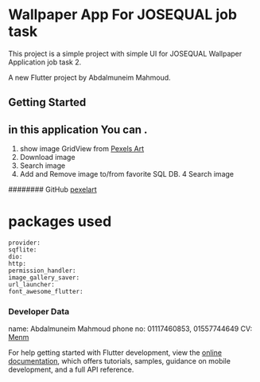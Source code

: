 # Wallpaper App For JOSEQUAL job task

This project is a simple project with simple UI for JOSEQUAL Wallpaper Application job task 2.

A new Flutter project by Abdalmuneim Mahmoud.

## Getting Started

## in this application You can .

1. show image GridView from [Pexels Art](https://www.pexels.com/api/)
2. Download image
4. Search image   
3. Add and Remove image to/from favorite SQL DB. 4 Search image

######## GitHub [pexelart](https://github.com/abdalmuneim/PexelsArtApp)

# packages used

    provider:
    sqflite:
    dio:
    http:
    permission_handler:
    image_gallery_saver:
    url_launcher:
    font_awesome_flutter:

### Developer Data

  name: Abdalmuneim Mahmoud 
  phone no: 01117460853, 01557744649
  CV: [Menm](https://drive.google.com/file/d/1qEJamZTd3EYZCGO_okDV1G4BzBe96Y9a/view?usp=sharing) 

For help getting started with Flutter development, view the
[online documentation](https://docs.flutter.dev/), which offers tutorials, samples, guidance on
mobile development, and a full API reference.
